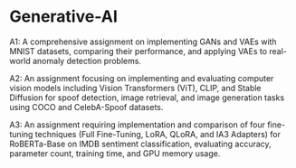 # Generative-AI
A1: A comprehensive assignment on implementing GANs and VAEs with MNIST datasets, comparing their performance, and applying VAEs to real-world anomaly detection problems.

A2: An assignment focusing on implementing and evaluating computer vision models including Vision Transformers (ViT), CLIP, and Stable Diffusion for spoof detection, image retrieval, and image generation tasks using COCO and CelebA-Spoof datasets.

A3: An assignment requiring implementation and comparison of four fine-tuning techniques (Full Fine-Tuning, LoRA, QLoRA, and IA3 Adapters) for RoBERTa-Base on IMDB sentiment classification, evaluating accuracy, parameter count, training time, and GPU memory usage.
